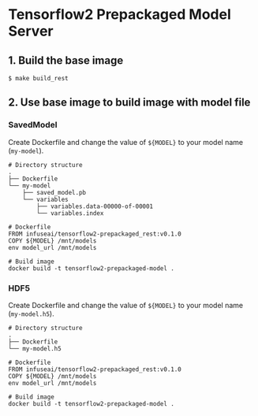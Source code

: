 # Tensorflow2 Prepackaged Model Server

## 1. Build the base image

```
$ make build_rest
```

## 2. Use base image to build image with model file

### SavedModel
Create Dockerfile and change the value of `${MODEL}` to your model name (`my-model`).
```
# Directory structure
.
├── Dockerfile
└── my-model
    ├── saved_model.pb
    └── variables
        ├── variables.data-00000-of-00001
        └── variables.index
```
```
# Dockerfile
FROM infuseai/tensorflow2-prepackaged_rest:v0.1.0
COPY ${MODEL} /mnt/models
env model_url /mnt/models
```
```
# Build image
docker build -t tensorflow2-prepackaged-model .
```

### HDF5
Create Dockerfile and change the value of `${MODEL}` to your model name (`my-model.h5`).
```
# Directory structure
.
├── Dockerfile
└── my-model.h5
```
```
# Dockerfile
FROM infuseai/tensorflow2-prepackaged_rest:v0.1.0
COPY ${MODEL} /mnt/models
env model_url /mnt/models
```
```
# Build image
docker build -t tensorflow2-prepackaged-model .
```
